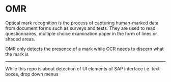 # OMR
Optical mark recognition is the process of capturing human-marked data from document forms such as surveys and tests. They are used to read questionnaires, multiple choice examination paper in the form of lines or shaded areas.

OMR only detects the presence of a mark while OCR needs to discern what the mark is
***
While this repo is about detection of UI elements of SAP interface i.e. text boxes, drop down menus
